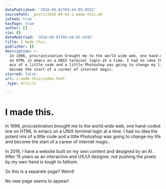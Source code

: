 ```yaml
---
datePublished: '2016-09-01T04:44:05.855Z'
sourcePath: _posts/2016-09-01-i-made-this.md
inFeed: true
hasPage: true
author: []
via: {}
dateModified: '2016-09-01T04:44:05.434Z'
title: I made this.
publisher: {}
description: >-
  In 1996, procrastination brought me to the world wide web, one hand-coded line
  on HTML in emacs on a UNIX terminal login at a time. I had no idea the potent
  mix of a little code and a little Photoshop was going to change my life and
  become the start of a career of internet magic.
starred: false
url: i-made-this/index.html
_type: Article

---
```

# I made this.

In 1996, procrastination brought me to the world wide web, one hand-coded line on HTML in emacs on a UNIX terminal login at a time. I had no idea the potent mix of a little code and a little Photoshop was going to change my life and become the start of a career of internet magic.

In 2016, I have a website built on my own content and designed by an AI. After 15 years as an interactive and UX/UI designer, not pushing the pixels by my own hand is tough to fathom.

So this is a separate page? Weird!

No new page seems to appear!